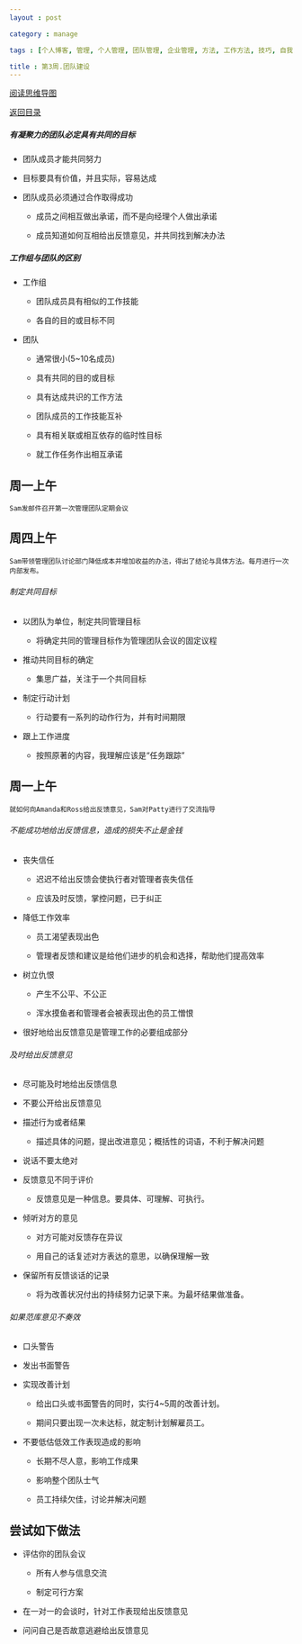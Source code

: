 ```yaml
---
layout : post

category : manage

tags : [个人博客, 管理, 个人管理, 团队管理, 企业管理, 方法, 工作方法, 技巧, 自我提升]

title : 第3周.团队建设
---
```


[阅读思维导图](https://www.mindmeister.com/external/drive/do_open?file_id=0B6K98da0px63dE5SbFgxUm4xTDQ)

[返回目录](/manage/2013/04/07/Behind-closed-doors-secrets-of-great-management/)


##### 有凝聚力的团队必定具有共同的目标

- 团队成员才能共同努力

- 目标要具有价值，并且实际，容易达成

- 团队成员必须通过合作取得成功

    - 成员之间相互做出承诺，而不是向经理个人做出承诺
    
    - 成员知道如何互相给出反馈意见，并共同找到解决办法

##### 工作组与团队的区别


- 工作组

    - 团队成员具有相似的工作技能
    
    - 各自的目的或目标不同

- 团队

    - 通常很小(5~10名成员)

    - 具有共同的目的或目标

    - 具有达成共识的工作方法

    - 团队成员的工作技能互补

    - 具有相关联或相互依存的临时性目标

    - 就工作任务作出相互承诺

## 周一上午

    Sam发邮件召开第一次管理团队定期会议


## 周四上午

    Sam带领管理团队讨论部门降低成本并增加收益的办法，得出了结论与具体方法。每月进行一次内部发布。


###### 制定共同目标

- 以团队为单位，制定共同管理目标

    - 将确定共同的管理目标作为管理团队会议的固定议程

- 推动共同目标的确定

    - 集思广益，关注于一个共同目标

- 制定行动计划

    - 行动要有一系列的动作行为，并有时间期限

- 跟上工作进度

    - 按照原著的内容，我理解应该是“任务跟踪”

## 周一上午

    就如何向Amanda和Ross给出反馈意见，Sam对Patty进行了交流指导


###### 不能成功地给出反馈信息，造成的损失不止是金钱

- 丧失信任

    - 迟迟不给出反馈会使执行者对管理者丧失信任

    - 应该及时反馈，掌控问题，已于纠正

- 降低工作效率

    - 员工渴望表现出色

    - 管理者反馈和建议是给他们进步的机会和选择，帮助他们提高效率

- 树立仇恨

    - 产生不公平、不公正

    - 浑水摸鱼者和管理者会被表现出色的员工憎恨

- 很好地给出反馈意见是管理工作的必要组成部分

###### 及时给出反馈意见

- 尽可能及时地给出反馈信息

- 不要公开给出反馈意见

- 描述行为或者结果

    - 描述具体的问题，提出改进意见；概括性的词语，不利于解决问题

- 说话不要太绝对

- 反馈意见不同于评价

    - 反馈意见是一种信息。要具体、可理解、可执行。

- 倾听对方的意见

    - 对方可能对反馈存在异议

    - 用自己的话复述对方表达的意思，以确保理解一致

- 保留所有反馈谈话的记录

    - 将为改善状况付出的持续努力记录下来。为最坏结果做准备。

###### 如果范库意见不奏效

- 口头警告

- 发出书面警告

- 实现改善计划

    - 给出口头或书面警告的同时，实行4~5周的改善计划。

    - 期间只要出现一次未达标，就定制计划解雇员工。

- 不要低估低效工作表现造成的影响

    - 长期不尽人意，影响工作成果

    - 影响整个团队士气

    - 员工持续欠佳，讨论并解决问题

## 尝试如下做法

- 评估你的团队会议

    - 所有人参与信息交流

    - 制定可行方案

- 在一对一的会谈时，针对工作表现给出反馈意见

- 问问自己是否故意逃避给出反馈意见
